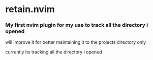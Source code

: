 # retain.nvim

### My first nvim plugin for my use to track all the directory i opened  

will improve it for better maintaining it to the projects directory only 

currently its tracking all the directory i opened 
